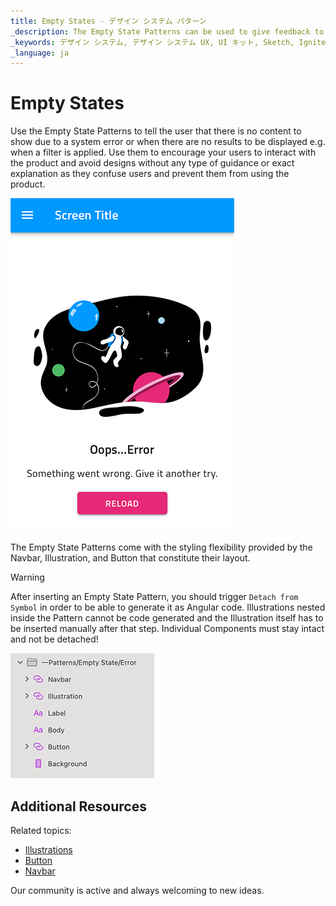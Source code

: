 ```yaml
---
title: Empty States - デザイン システム パターン
_description: The Empty State Patterns can be used to give feedback to the user when there is no meaningful content to show
_keywords: デザイン システム, デザイン システム UX, UI キット, Sketch, Ignite UI for Angular, Sketch to Angular, Angular, Angular デザイン システム, Sketch から コードをエクスポート, Angular 用のデザイン キット, Sketch HTML, Sketch to HTML, Sketch UI キット
_language: ja
---
```


# Empty States

Use the Empty State Patterns to tell the user that there is no content to show due to a system error or when there are no results to be displayed e.g. when a filter is applied. Use them to encourage your users to interact with the product and avoid designs without any type of guidance or exact explanation as they confuse users and prevent them from using the product.

<img class="responsive-img" src="../images/empty-states_demo.png" srcset="../images/empty-states_demo@2x.png 2x" />

The Empty State Patterns come with the styling flexibility provided by the Navbar, Illustration, and Button that constitute their layout.

> [!WARNING]
> After inserting an Empty State Pattern, you should trigger `Detach from Symbol` in order to be able to generate it as Angular code. Illustrations nested inside the Pattern cannot be code generated and the Illustration itself has to be inserted manually after that step. Individual Components must stay intact and not be detached!

<img class="responsive-img" src="../images/empty-states_detach.png" srcset="../images/empty-states_detach@2x.png 2x" />

## Additional Resources

Related topics:

- [Illustrations](../style/illustrations.md)
- [Button](../components/button.md)
- [Navbar](../components/navbar.md)
  <div class="divider--half"></div>

Our community is active and always welcoming to new ideas.
